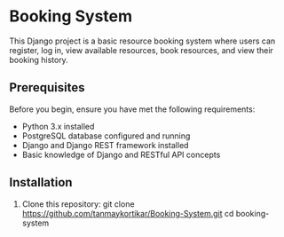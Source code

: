 # Booking System

This Django project is a basic resource booking system where users can register, log in, view available resources, book resources, and view their booking history.

## Prerequisites

Before you begin, ensure you have met the following requirements:

- Python 3.x installed
- PostgreSQL database configured and running
- Django and Django REST framework installed
- Basic knowledge of Django and RESTful API concepts

## Installation

1. Clone this repository:
   git clone https://github.com/tanmaykortikar/Booking-System.git
   cd booking-system
